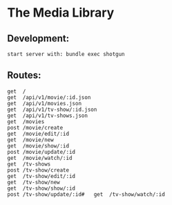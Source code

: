 # The Media Library

## Development:
    start server with: bundle exec shotgun

## Routes:
    get  /
    get  /api/v1/movie/:id.json
    get  /api/v1/movies.json
    get  /api/v1/tv-show/:id.json
    get  /api/v1/tv-shows.json
    get  /movies
    post /movie/create
    get  /movie/edit/:id
    get  /movie/new
    get  /movie/show/:id
    post /movie/update/:id
    get  /movie/watch/:id
    get  /tv-shows
    post /tv-show/create
    get  /tv-show/edit/:id
    get  /tv-show/new
    get  /tv-show/show/:id
    post /tv-show/update/:id#   get  /tv-show/watch/:id

